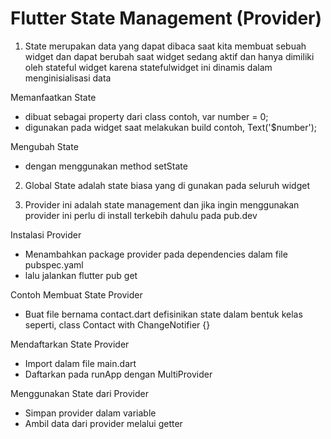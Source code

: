 # Flutter State Management (Provider)

1. State merupakan data yang dapat dibaca saat kita membuat sebuah widget dan dapat berubah saat widget sedang aktif dan hanya dimiliki oleh stateful widget karena statefulwidget ini dinamis dalam menginisialisasi data

Memanfaatkan State
- dibuat sebagai property dari class contoh, var number = 0;
- digunakan pada widget saat melakukan build contoh, Text('$number');

Mengubah State
- dengan menggunakan method setState

2. Global State adalah state biasa yang di gunakan pada seluruh widget

3. Provider ini adalah state management dan jika ingin menggunakan provider ini perlu di install terkebih dahulu pada pub.dev

Instalasi Provider
- Menambahkan package provider pada dependencies dalam file pubspec.yaml
- lalu jalankan flutter pub get

Contoh Membuat State Provider
- Buat file bernama contact.dart defisinikan state dalam bentuk kelas seperti, class Contact with ChangeNotifier {}

Mendaftarkan State Provider 
- Import dalam file main.dart
- Daftarkan pada runApp dengan MultiProvider

Menggunakan State dari Provider
- Simpan provider dalam variable 
- Ambil data dari provider melalui getter 